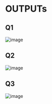 # OUTPUTs

## Q1
![image](https://github.com/user-attachments/assets/7efccfce-2443-4e3a-93aa-bc15db68a6ec)

## Q2
![image](https://github.com/user-attachments/assets/a3f76501-dd47-4ee8-bf3f-4a4383458acc)

## Q3
![image](https://github.com/user-attachments/assets/946754e2-46ad-4915-9507-ec0b148493f7)
